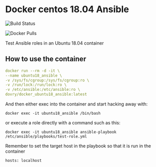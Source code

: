 # Docker centos 18.04 Ansible

![Build Status](https://github.com/dovry/docker_ubuntu18_ansible/workflows/Basic%20build%20and%20push%20to%20Docker%20hub/badge.svg)

![Docker Pulls](https://img.shields.io/docker/pulls/dovry/docker_ubuntu18_ansible)

Test Ansible roles in an Ubuntu 18.04 container

## How to use the container

```yaml
docker run --rm -d -it \
--name ubuntu18_ansible \
-v /sys/fs/cgroup:/sys/fs/cgroup:ro \
-v /run/lock:/run/lock:ro \
-v /etc/ansible:/etc/ansible:ro \
dovry/docker_ubuntu18_ansible:latest
```

And then either exec into the container and start hacking away with:

`docker exec -it ubuntu18_ansible /bin/bash`

or execute a role directly with a command such as this:

`docker exec -it ubuntu18_ansible ansible-playbook /etc/ansible/playbooks/test-role.yml`

Remember to set the target host in the playbook so that it is run in the container

`hosts: localhost`